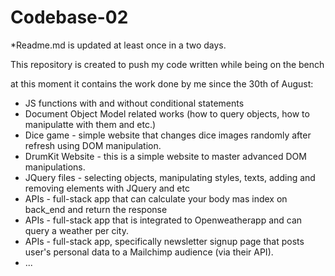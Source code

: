 # Codebase-02

*Readme.md is updated at least once in a two days.

This repository is created to push my code written while being on the bench

at this moment it contains the work done by me since the 30th of August:
- JS functions with and without conditional statements
- Document Object Model related works (how to query objects, how to manipulatte with them and etc.)
- Dice game - simple website that changes dice images randomly after refresh using DOM manipulation.
- DrumKit Website - this is a simple website to master advanced DOM manipulations.
- JQuery files - selecting objects, manipulating styles, texts, adding and removing elements with JQuery and etc
- APIs - full-stack app that can calculate your body mas index on back_end and return the response
- APIs - full-stack app that is integrated to Openweatherapp and can query a weather per city.
- APIs - full-stack app, specifically newsletter signup page that posts user's personal data to a Mailchimp audience (via their API).
- ...
